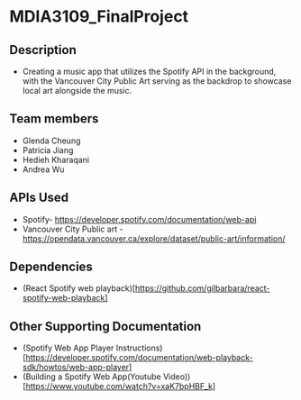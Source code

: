 
# MDIA3109_FinalProject
## Description
- Creating a music app that utilizes the Spotify API in the background, with the Vancouver City Public Art serving as the backdrop to showcase local art alongside the music.

## Team members
- Glenda Cheung
- Patricia Jiang
- Hedieh Kharaqani
- Andrea Wu

## APIs Used
- Spotify- https://developer.spotify.com/documentation/web-api
- Vancouver City Public art - https://opendata.vancouver.ca/explore/dataset/public-art/information/ 

## Dependencies
- (React Spotify web playback)[https://github.com/gilbarbara/react-spotify-web-playback]


## Other Supporting Documentation
- (Spotify Web App Player Instructions)[https://developer.spotify.com/documentation/web-playback-sdk/howtos/web-app-player]
- (Building a Spotify Web App(Youtube Video))[https://www.youtube.com/watch?v=xaK7bpHBF_k]
